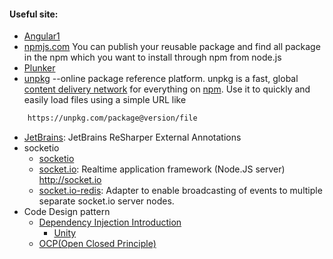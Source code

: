 #### Useful site:
* [Angular1](https://docs.angularjs.org/api)
* [npmjs.com](https://www.npmjs.com/) You can publish your reusable package and find all package in the npm which you want to install through npm from node.js
* [Plunker](https://plnkr.co/)
* [unpkg](https://unpkg.com/#/) --online package reference platform. unpkg is a fast, global [content delivery network](https://en.wikipedia.org/wiki/Content_delivery_network) for everything on [npm](https://www.npmjs.com/). Use it to quickly and easily load files using a simple URL like
```sh
    https://unpkg.com/package@version/file
```
* [JetBrains](https://github.com/JetBrains/ExternalAnnotations): JetBrains ReSharper External Annotations
* socketio
    * [socketio](https://github.com/socketio)
    * [socket.io](https://github.com/socketio/socket.io): Realtime application framework (Node.JS server) http://socket.io
    * [socket.io-redis](https://github.com/socketio/socket.io-redis): Adapter to enable broadcasting of events to multiple separate socket.io server nodes.
* Code Design pattern
    * [Dependency Injection Introduction](http://blog.csdn.net/CommandBaby/article/details/51578699)
        * [Unity](http://blog.csdn.net/luyuncsd123/article/details/18950673)
    * [OCP(Open Closed Principle)](http://www.cnblogs.com/landeanfen/p/5272144.html)



